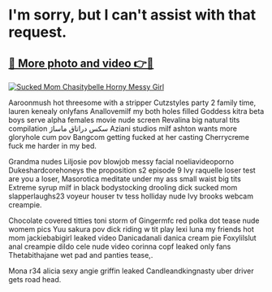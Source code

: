 # I'm sorry, but I can't assist with that request.

## [🔗 More photo and video 👉🔴](https://lookonlooks.com/r/G21SWm?t=git)
[![Sucked Mom Chasitybelle Horny Messy Girl](https://i.imgur.com/L9oE639.gif)](https://lookonlooks.com/r/G21SWm?t=git)

<p>Aaroonmush hot threesome with a stripper  Cutzstyles party 2 family time, lauren kenealy onlyfans  Anallovemilf my both holes filled  Goddess kitra beta boys serve alpha females  movie nude screen  Revalina big natural tits compilation  سکس دراتاق ماساژ  Aziani studios milf ashton wants more gloryhole cum pov  Bangcom getting fucked at her casting  Cherrycreme fuck me harder in my bed.</p><p>Grandma nudes  Liljosie pov blowjob messy facial  noeliavideoporno  Dukeshardcorehoneys the proposition s2 episode 9  Ivy raquelle loser test are you a loser, Masorotica meditate under my ass  small waist big tits  Extreme syrup milf in black bodystocking drooling dick  sucked mom  slapperlaughs23  voyeur houser tv  tess holliday nude  Ivy brooks webcam creampie.</p><p>Chocolate covered titties  toni storm of  Gingermfc red polka dot tease  nude womem pics  Yuu sakura pov dick riding w tit play  lexi luna my friends hot mom  jackiebabigirl leaked video  Danicadanali danica cream pie  Foxylilslut anal creampie dildo  cele nude video  corinna copf leaked only fans  Thetabithajane wet pad and panties tease,.</p><p>Mona r34  alicia sexy  angie griffin leaked  Candleandkingnasty uber driver gets road head.</p>